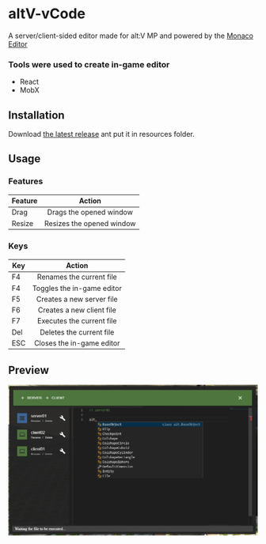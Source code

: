 # altV-vCode

A server/client-sided editor made for alt:V MP and powered by the [Monaco Editor](https://microsoft.github.io/monaco-editor/index.html)

### Tools were used to create in-game editor

-   React
-   MobX

## Installation

Download [the latest release](https://github.com/5exyGuy/altV-vCode/releases/tag/v1.1) ant put it in resources folder.

## Usage

### Features

| Feature |          Action           |
| ------- | :-----------------------: |
| Drag    |  Drags the opened window  |
| Resize  | Resizes the opened window |

### Keys

| Key |           Action           |
| --- | :------------------------: |
| F4  | Renames the current file |
| F4  | Toggles the in-game editor |
| F5  | Creates a new server file |
| F6 | Creates a new client file  |
| F7  | Executes the current file |
| Del | Deletes the current file  |
| ESC | Closes the in-game editor  |

## Preview

![Tux, the Linux mascot](preview.png)
